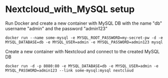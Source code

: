 # Nextcloud_with_MySQL setup
Run Docker and create a new container with MySQL DB with the name "db" username "admin" and the password "admin123"
```
docker run --name some-mysql -e MYSQL_ROOT_PASSWORD=my-secret-pw -d -e MYSQL_DATABASE=db -e MYSQL_USER=admin -e MYSQL_PASSWORD=admin123 mysql
```
Create a new container with Nextcloud and connect to the created MySQL DB
```
docker run -d -p 8080:80 -e MYSQL_DATABASE=db -e MYSQL_USER=admin -e MYSQL_PASSWORD=admin123 --link some-mysql:mysql nextcloud
```
